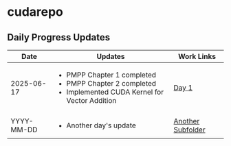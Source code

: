 # cudarepo

## Daily Progress Updates

| Date       | Updates| Work Links|
|------------|------------------------------------------------------------------------------------------|-------------------------------------|
| 2025-06-17 | <ul><li>PMPP Chapter 1 completed</li><li>PMPP Chapter 2 completed</li><li>Implemented CUDA Kernel for Vector Addition</li></ul>| [Day 1](Day1/) |
| YYYY-MM-DD | <ul><li>Another day's update</li></ul>| [Another Subfolder](another-subfolder/) |

<!--
How to use:
- Replace YYYY-MM-DD with the actual date.
- Add as many <li>...</li> bullet points as needed for each day's updates.
- Add one or more links in the "Work Links" column, separated by <br> if needed.
- Copy and add new rows for each new day.
-->